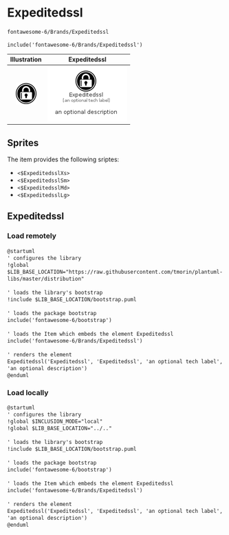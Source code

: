 # Expeditedssl


```text
fontawesome-6/Brands/Expeditedssl
```

```text
include('fontawesome-6/Brands/Expeditedssl')
```



| Illustration | Expeditedssl |
| :---: | :---: |
| ![illustration for Illustration](../../fontawesome-6/Brands/Expeditedssl.png) | ![illustration for Expeditedssl](../../fontawesome-6/Brands/Expeditedssl.Local.png) |



## Sprites
The item provides the following sriptes:

- `<$ExpeditedsslXs>`
- `<$ExpeditedsslSm>`
- `<$ExpeditedsslMd>`
- `<$ExpeditedsslLg>`





## Expeditedssl

### Load remotely
```plantuml
@startuml
' configures the library
!global $LIB_BASE_LOCATION="https://raw.githubusercontent.com/tmorin/plantuml-libs/master/distribution"

' loads the library's bootstrap
!include $LIB_BASE_LOCATION/bootstrap.puml

' loads the package bootstrap
include('fontawesome-6/bootstrap')

' loads the Item which embeds the element Expeditedssl
include('fontawesome-6/Brands/Expeditedssl')

' renders the element
Expeditedssl('Expeditedssl', 'Expeditedssl', 'an optional tech label', 'an optional description')
@enduml
```

### Load locally
```plantuml
@startuml
' configures the library
!global $INCLUSION_MODE="local"
!global $LIB_BASE_LOCATION="../.."

' loads the library's bootstrap
!include $LIB_BASE_LOCATION/bootstrap.puml

' loads the package bootstrap
include('fontawesome-6/bootstrap')

' loads the Item which embeds the element Expeditedssl
include('fontawesome-6/Brands/Expeditedssl')

' renders the element
Expeditedssl('Expeditedssl', 'Expeditedssl', 'an optional tech label', 'an optional description')
@enduml
```

